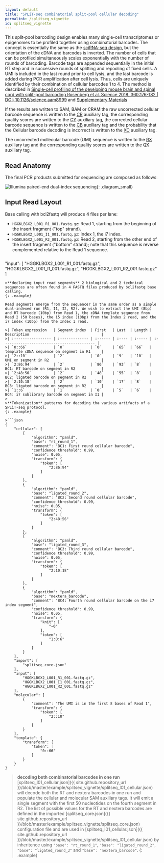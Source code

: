 ```yaml
---
layout: default
title: "SPLiT-seq combinatorial split-pool cellular decoding"
permalink: /splitseq_vignette
id: splitseq_vignette
---
```


This split-pool barcoding design enables many single-cell transcriptomes or epigenomes to be profiled together using combinatorial barcodes. The concept is essentially the same as the [sciRNA-seq design](scirnaseq_vignette), but the orientation of the cDNA and barcodes is inverted. The number of cells that can be profiled simultaneously scales exponentially with the number of rounds of barcoding. Barcode tags are appended sequentially in the initial RT step and in successive rounds of splitting and repooling of fixed cells. A UMI is included in the last round prior to cell lysis, and the last barcode is added during PCR amplification after cell lysis. Thus, cells are uniquely identified by their combination of cellular barcodes 1 to 4. The method is described in [Single-cell profiling of the developing mouse brain and spinal cord with split-pool barcoding
Rosenberg et al. Science 2018, 360:176-182 | DOI: 10.1126/science.aam8999](https://science.sciencemag.org/content/360/6385/176) and [Supplementary Materials](https://science.sciencemag.org/content/sci/suppl/2018/03/14/science.aam8999.DC1/aam8999_Rosenberg_SM.pdf)

If the results are written to SAM, BAM or CRAM the raw uncorrected cellular barcode sequence is written to the [CR](glossary#cr_auxiliary_tag) auxiliary tag, the corresponding quality scores are written to the [CY](glossary#cr_auxiliary_tag) auxiliary tag, the corrected cellular barcode sequence is written to the [CB](glossary#cb_auxiliary_tag) auxiliary tag and the probability that the Cellular barcode decoding is incorrect is written to the [XC](glossary#xc_auxiliary_tag) auxiliary tag.

The uncorrected mollecular barcode (UMI) sequence is written to the [RX](glossary#rx_auxiliary_tag) auxiliary tag and the corresponding  quality scores are written to the [QX](glossary#qx_auxiliary_tag) auxiliary tag.

## Read Anatomy
The final PCR products submitted for sequencing are composed as follows:

![Illumina paired-end dual-index sequencing](/pheniqs/assets/img/diagram3.png){: .diagram_small}

## Input Read Layout

Base calling with bcl2fastq will produce 4 files per lane:
- `HGGKLBGX2_L001_R1_001.fastq.gz`: Read 1, starting from the beginning of the insert fragment ("top" strand).
- `HGGKLBGX2_L001_I1_001.fastq.gz`: Index 1, the i7 index.
- `HGGKLBGX2_L001_R2_001.fastq.gz`: Read 2, starting from the other end of the insert fragment ("bottom" strand); note that this sequence is reverse complemented relative to the Read 1 sequence.

>```json
"input": [
    "HGGKLBGX2_L001_R1_001.fastq.gz",
    "HGGKLBGX2_L001_I1_001.fastq.gz",
    "HGGKLBGX2_L001_R2_001.fastq.gz"
]
```
>**declaring input read segments** 2 biological and 2 technical sequences are often found in 4 FASTQ files produced by bcl2fastq base calling.
{: .example}

Read segments emerge from the sequencer in the same order as a simple dual-indexed run (R1, I1, I2, R2). We wish to extract the UMI (8bp) and RT barcode (10bp) from Read 1, the cDNA template sequence from Read 2 (50 bases), the i5 index (10bp) from the Index 2 read, and the i7 index (10bp) from the Index 1 read.

>| Token expression   | Segment index  | First   | Last  | Length | Description                                 |
>| :----------------- | :------------- | :------ | :---- | :----- | :------------------------------------------ |
>| `0::66`            | `0`            | `0`     | `65`  | `66`   | template cDNA sequence on segment in R1     |
>| `2::10`            | `2`            | `0`     | `9`   | `10`   | UMI on segment in R2                        |
>| `2:86:94`          | `2`            | `86`    | `93`  | `8`    | BC1: RT barcode on segment in R2            |
>| `2:48:56`          | `2`            | `48`    | `55`  | `8`    | BC2: ligated barcode on segment in R2       |
>| `2:10:18`          | `2`            | `10`    | `17`  | `8`    | BC3: ligated barcode on segment in R2       |
>| `1::6`             | `1`            | `0`     | `5`   | `6`    | BC4: i7 sublibrary barcode on segment in I1 |
>
>**Tokenization** patterns for decoding tha various artifacts of a SPLiT-seq protocol.
{: .example}

>```json
{
    "cellular": [
        {
            "algorithm": "pamld",
            "base": "rt_round_1",
            "comment": "BC1: First round cellular barcode",
            "confidence threshold": 0.99,
            "noise": 0.05,
            "transform": {
                "token": [
                    "2:86:94"
                ]
            }
        },
        {
            "algorithm": "pamld",
            "base": "ligated_round_2",
            "comment": "BC2: Second round cellular barcode",
            "confidence threshold": 0.99,
            "noise": 0.05,
            "transform": {
                "token": [
                    "2:48:56"
                ]
            }
        },
        {
            "algorithm": "pamld",
            "base": "ligated_round_3",
            "comment": "BC3: Third round cellular barcode",
            "confidence threshold": 0.99,
            "noise": 0.05,
            "transform": {
                "token": [
                    "2:10:18"
                ]
            }
        },
        {
            "algorithm": "pamld",
            "base": "nextera_barcode",
            "comment": "BC4: Fourth round cellular barcode on the i7 index segment",
            "confidence threshold": 0.99,
            "noise": 0.05,
            "transform": {
                "knit": [
                    "~0"
                ],
                "token": [
                    "1:0:6"
                ]
            }
        }
    ],
    "import": [
        "splitseq_core.json"
    ],
    "input": [
        "HGGKLBGX2_L001_R1_001.fastq.gz",
        "HGGKLBGX2_L001_I1_001.fastq.gz",
        "HGGKLBGX2_L001_R2_001.fastq.gz"
    ],
    "molecular": [
        {
            "comment": "The UMI is in the first 8 bases of Read 1",
            "transform": {
                "token": [
                    "2::10"
                ]
            }
        }
    ],
    "template": {
        "transform": {
            "token": [
                "0::66"
            ]
        }
    }
}
```
>**decoding both combinatorial barcodes in one run** [splitseq_l01_cellular.json]({{ site.github.repository_url }}/blob/master/example/splitseq_vignette/splitseq_l01_cellular.json) will decode both the RT and nextera barcodes in one run and populate the cellular and molecular SAM auxiliary tags. It will emit a single segment with the first 50 nucleotides on the fourth segment in R2. The list of possible values for the RT and nextera barcodes are defined in the imported [splitseq_core.json]({{ site.github.repository_url }}/blob/master/example/splitseq_vignette/splitseq_core.json) configuration file and are used in [splitseq_l01_cellular.json]({{ site.github.repository_url }}/blob/master/example/splitseq_vignette/splitseq_l01_cellular.json) by inheritence using `"base": "rt_round_1"`, `"base": "ligated_round_2"`, `"base": "ligated_round_3"` and `"base": "nextera_barcode"`.
{: .example}
